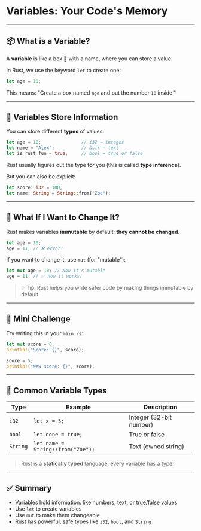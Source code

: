 # Variables: Your Code's Memory

---

## 📦 What is a Variable?

A **variable** is like a box 🧰 with a name, where you can store a value.

In Rust, we use the keyword `let` to create one:

```rust
let age = 10;
```

This means:
"Create a box named `age` and put the number `10` inside."

---

## 🧠 Variables Store Information

You can store different **types** of values:

```rust
let age = 10;               // i32 → integer
let name = "Alex";          // &str → text
let is_rust_fun = true;     // bool → true or false
```

Rust usually figures out the type for you (this is called **type inference**).

But you can also be explicit:

```rust
let score: i32 = 100;
let name: String = String::from("Zoe");
```

---

## 🔄 What If I Want to Change It?

Rust makes variables **immutable** by default: **they cannot be changed**.

```rust
let age = 10;
age = 11; // ❌ error!
```

If you want to change it, use `mut` (for "mutable"):

```rust
let mut age = 10; // Now it's mutable
age = 11; // ✅ now it works!
```

> 💡 Tip: Rust helps you write safer code by making things immutable by default.

---

## 🧪 Mini Challenge

Try writing this in your `main.rs`:

```rust
let mut score = 0;
println!("Score: {}", score);

score = 5;
println!("New score: {}", score);
```

---

## 🧠 Common Variable Types

| Type     | Example                           | Description              |
|----------|-----------------------------------|--------------------------|
| `i32`    | `let x = 5;`                      | Integer (32-bit number)  |
| `bool`   | `let done = true;`                | True or false            |
| `String` | `let name = String::from("Zoe");` | Text (owned string)      |

> Rust is a **statically typed** language: every variable has a type!

---

## ✅ Summary

- Variables hold information: like numbers, text, or true/false values
- Use `let` to create variables
- Use `mut` to make them changeable
- Rust has powerful, safe types like `i32`, `bool`, and `String`
